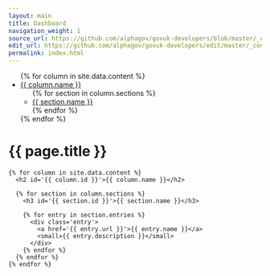 ```yaml
---
layout: main
title: Dashboard
navigation_weight: 1
source_url: https://github.com/alphagov/govuk-developers/blob/master/_config/dashboard.yml
edit_url: https://github.com/alphagov/govuk-developers/edit/master/_config/dashboard.yml
permalink: index.html
---
```


<div class="app-pane__toc">
  <nav class="toc">
    <ul>
      {% for column in site.data.content %}
        <li>
          <a href='#{{ column.id }}'>{{ column.name }}</a>
          <ul>
            {% for section in column.sections %}
              <li>
                <a href='#{{ section.id }}'>{{ section.name }}</a>
              </li>
            {% endfor %}
          </ul>
        </li>
      {% endfor %}
    </ul>
  </nav>
</div>

<div class="app-pane__content">
  <div id="content" class="technical-documentation">
    <h1 class="page-title">{{ page.title }}</h1>

    {% for column in site.data.content %}
      <h2 id='{{ column.id }}'>{{ column.name }}</h2>

      {% for section in column.sections %}
        <h3 id='{{ section.id }}'>{{ section.name }}</h3>

        {% for entry in section.entries %}
          <div class='entry'>
            <a href='{{ entry.url }}'>{{ entry.name }}</a>
            <small>{{ entry.description }}</small>
          </div>
        {% endfor %}
      {% endfor %}
    {% endfor %}
  </div>
</div>
